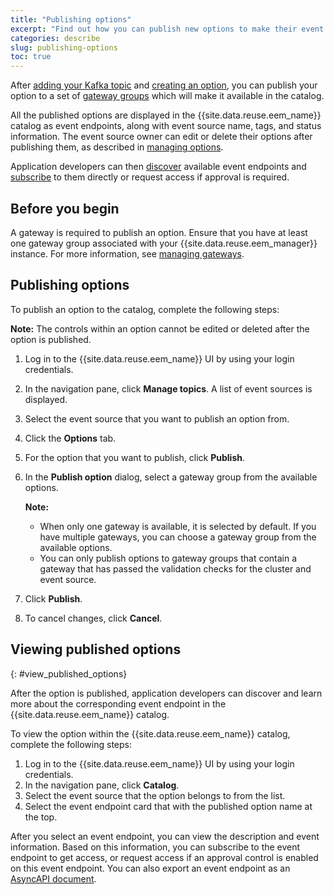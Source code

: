 ```yaml
---
title: "Publishing options"
excerpt: "Find out how you can publish new options to make their event data available in the catalog."
categories: describe
slug: publishing-options
toc: true
---
```


After [adding your Kafka topic](../adding-topics) and [creating an option](../managing-options#create_option), you can publish your option to a set of [gateway groups](../../about/key-concepts#gateway-group) which will make it available in the catalog.

All the published options are displayed in the {{site.data.reuse.eem_name}} catalog as event endpoints, along with event source name, tags, and status information. The event source owner can edit or delete their options after publishing them, as described in [managing options](../managing-options#edit_option).

Application developers can then [discover](../../subscribe/discovering-event-endpoints/) available event endpoints and [subscribe](../../subscribe/subscribing-to-event-endpoints/) to them directly or request access if approval is required.

## Before you begin
A gateway is required to publish an option. Ensure that you have at least one gateway group associated with your {{site.data.reuse.eem_manager}} instance. For more information, see [managing gateways](../../admin/managing-gateways).

     

## Publishing options
To publish an option to the catalog, complete the following steps:

**Note:** The controls within an option cannot be edited or deleted after the option is published.

1. Log in to the {{site.data.reuse.eem_name}} UI by using your login credentials.
1. In the navigation pane, click **Manage topics**. A list of event sources is displayed.
1. Select the event source that you want to publish an option from.
1. Click the **Options** tab.
1. For the option that you want to publish, click **Publish**.
1. In the **Publish option** dialog, select a gateway group from the available options.
   
   **Note:** 
   - When only one gateway is available, it is selected by default. If you have multiple gateways, you can choose a gateway group from the available options.  
   - You can only publish options to gateway groups that contain a gateway that has passed the validation checks for the cluster and event source. 

1. Click **Publish**.
1. To cancel changes, click **Cancel**.



## Viewing published options
{: #view_published_options}

After the option is published, application developers can discover and learn more about the corresponding event endpoint in the {{site.data.reuse.eem_name}} catalog.

To view the option within the {{site.data.reuse.eem_name}} catalog, complete the following steps:

1. Log in to the {{site.data.reuse.eem_name}} UI by using your login credentials.
1. In the navigation pane, click **Catalog**.
1. Select the event source that the option belongs to from the list.
1. Select the event endpoint card that with the published option name at the top.

After you select an event endpoint, you can view the description and event information. Based on this information, you can subscribe to the event endpoint to get access, or request access if an approval control is enabled on this event endpoint. You can also export an event endpoint as an [AsyncAPI document](../../subscribe/discovering-event-endpoints/#exporting-event-endpoint-details).
